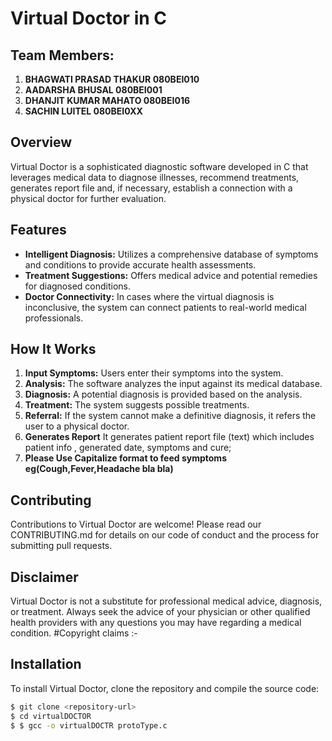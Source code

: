 # Virtual Doctor in C
## Team Members:

1. **BHAGWATI PRASAD THAKUR 080BEI010**
2.  **AADARSHA BHUSAL       080BEI001**
3.  **DHANJIT KUMAR MAHATO  080BEI016**
4.  **SACHIN LUITEL         080BEI0XX**
## Overview
Virtual Doctor is a sophisticated diagnostic software developed in C that leverages medical data to diagnose illnesses, recommend treatments, generates report file and, if necessary, establish a connection with a physical doctor for further evaluation.
## Features
- **Intelligent Diagnosis:** Utilizes a comprehensive database of symptoms and conditions to provide accurate health assessments.
- **Treatment Suggestions:** Offers medical advice and potential remedies for diagnosed conditions.
- **Doctor Connectivity:** In cases where the virtual diagnosis is inconclusive, the system can connect patients to real-world medical professionals.

## How It Works
1. **Input Symptoms:** Users enter their symptoms into the system.
2. **Analysis:** The software analyzes the input against its medical database.
3. **Diagnosis:** A potential diagnosis is provided based on the analysis.
4. **Treatment:** The system suggests possible treatments.
5. **Referral:** If the system cannot make a definitive diagnosis, it refers the user to a physical doctor.
6. **Generates Report** It generates patient report file (text) which includes patient info , generated date, symptoms and cure;
7. **Please Use Capitalize format to feed symptoms eg(Cough,Fever,Headache bla bla)**
## Contributing
Contributions to Virtual Doctor are welcome! Please read our CONTRIBUTING.md for details on our code of conduct and the process for submitting pull requests.
## Disclaimer
Virtual Doctor is not a substitute for professional medical advice, diagnosis, or treatment. 
Always seek the advice of your physician or other qualified health providers with any questions you may have regarding a medical condition.
#Copyright claims :-
## Installation
To install Virtual Doctor, clone the repository and compile the source code:
```bash
$ git clone <repository-url>
$ cd virtualDOCTOR
$ $ gcc -o virtualDOCTR protoType.c


